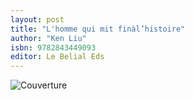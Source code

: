 ```yaml
---
layout: post
title: "L'homme qui mit finàl’histoire"
author: "Ken Liu"
isbn: 9782843449093
editor: Le Belial Eds
---
```


![Couverture](/img/9782843449093.jpg)